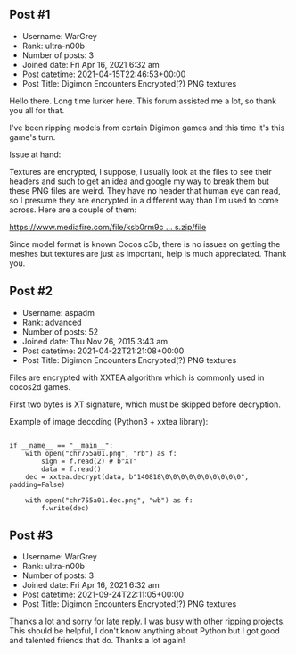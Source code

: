 ## Post #1
- Username: WarGrey
- Rank: ultra-n00b
- Number of posts: 3
- Joined date: Fri Apr 16, 2021 6:32 am
- Post datetime: 2021-04-15T22:46:53+00:00
- Post Title: Digimon Encounters Encrypted(?) PNG textures

Hello there. Long time lurker here. This forum assisted me a lot, so thank you all for that. 

I've been ripping models from certain Digimon games and this time it's this game's turn. 

Issue at hand:

Textures are encrypted, I suppose, I usually look at the files to see their headers and such to get an idea and google my way to break them but these PNG files are weird. They have no header that human eye can read, so I presume they are encrypted in a different way than I'm used to come across. Here are a couple of them:

[https://www.mediafire.com/file/ksb0rm9c ... s.zip/file](https://www.mediafire.com/file/ksb0rm9c4rq84g6/DigimonEncountersTextures.zip/file) 

Since model format is known Cocos c3b, there is no issues on getting the meshes but textures are just as important, help is much appreciated.
Thank you.
## Post #2
- Username: aspadm
- Rank: advanced
- Number of posts: 52
- Joined date: Thu Nov 26, 2015 3:43 am
- Post datetime: 2021-04-22T21:21:08+00:00
- Post Title: Digimon Encounters Encrypted(?) PNG textures

Files are encrypted with XXTEA algorithm which is commonly used in cocos2d games.

First two bytes is XT signature, which must be skipped before decryption.

Example of image decoding (Python3 + xxtea library):

```

if __name__ == "__main__":
    with open("chr755a01.png", "rb") as f:
        sign = f.read(2) # b"XT"
        data = f.read()
    dec = xxtea.decrypt(data, b"140818\0\0\0\0\0\0\0\0\0\0", padding=False)

    with open("chr755a01.dec.png", "wb") as f:
        f.write(dec)
```
## Post #3
- Username: WarGrey
- Rank: ultra-n00b
- Number of posts: 3
- Joined date: Fri Apr 16, 2021 6:32 am
- Post datetime: 2021-09-24T22:11:05+00:00
- Post Title: Digimon Encounters Encrypted(?) PNG textures

Thanks a lot and sorry for late reply. I was busy with other ripping projects. This should be helpful, I don't know anything about Python but I got good and talented friends that do. Thanks a lot again!
